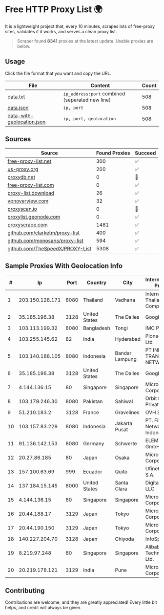 
# Free HTTP Proxy List 🌍

It is a lightweight project that, every 10 minutes, scrapes lots of free-proxy sites, validates if it works, and serves a clean proxy list.


> Scraper found **8341** proxies at the latest update. Usable proxies are below.

## Usage

Click the file format that you want and copy the URL.


|File|Content|Count|
|----|-------|-----|
|[data.txt](https://raw.githubusercontent.com/themiralay/Proxy-List-World/master/data.txt)|`ip_address:port` combined (seperated new line)|508|
|[data.json](https://raw.githubusercontent.com/themiralay/Proxy-List-World/master/data.json)|`ip, port`|508|
|[data-with-geolocation.json](https://raw.githubusercontent.com/themiralay/Proxy-List-World/master/data-with-geolocation.json)|`ip, port, geolocation`|508|

## Sources

|Source|Found Proxies|Succeed|
|------|-------------|-------|
|[free-proxy-list.net](https://free-proxy-list.net)|300|✅|
|[us-proxy.org](https://www.us-proxy.org)|200|✅|
|[proxydb.net](http://proxydb.net)|0|🚫|
|[free-proxy-list.com](https://free-proxy-list.com/?page=&port=&type%5B%5D=http&type%5B%5D=https&up_time=0&search=Search)|0|✅|
|[proxy-list.download](https://www.proxy-list.download/HTTP)|26|✅|
|[vpnoverview.com](https://vpnoverview.com/privacy/anonymous-browsing/free-proxy-servers)|32|✅|
|[proxyscan.io](https://www.proxyscan.io)|0|🚫|
|[proxylist.geonode.com](https://proxylist.geonode.com/api/proxy-list?limit=300&page=1&sort_by=lastChecked&sort_type=desc&protocols=http,https)|0|✅|
|[proxyscrape.com](https://api.proxyscrape.com/v2/?request=displayproxies&protocol=http&timeout=10000&country=all&ssl=all&anonymity=all)|1481|✅|
|[github.com/clarketm/proxy-list](https://raw.githubusercontent.com/clarketm/proxy-list/master/proxy-list-raw.txt)|400|✅|
|[github.com/monosans/proxy-list](https://raw.githubusercontent.com/monosans/proxy-list/main/proxies/http.txt)|594|✅|
|[github.com/TheSpeedX/PROXY-List](https://raw.githubusercontent.com/TheSpeedX/PROXY-List/master/http.txt)|5308|✅|


## Sample Proxies With Geolocation Info

|#|Ip|Port|Country|City|Internet Service Provider|
|-|--|----|-------|----|-------------------------|
|1|203.150.128.171|8080|Thailand|Vadhana|Internet Thailand Company Ltd|
|2|35.185.196.38|3128|United States|The Dalles|Google LLC|
|3|103.113.199.32|8080|Bangladesh|Tongi|IMC Plus|
|4|103.255.145.62|82|India|Hyderabad|Pioneer Elabs Ltd|
|5|103.140.188.105|8080|Indonesia|Bandar Lampung|PT INDONESIA TRANS NETWORK|
|6|35.185.196.38|3128|United States|The Dalles|Google LLC|
|7|4.144.136.15|80|Singapore|Singapore|Microsoft Corporation|
|8|103.179.246.30|8080|Pakistan|Sahiwal|Orbit Networks Private Limited|
|9|51.210.183.2|3128|France|Gravelines|OVH SAS|
|10|103.157.83.229|8080|Indonesia|Jakarta Pusat|PT. Fiber Networks Indonesia|
|11|91.136.142.153|8080|Germany|Schwerte|ELEMENTMEDIA GmbH|
|12|20.27.86.185|80|Japan|Osaka|Microsoft Corporation|
|13|157.100.63.69|999|Ecuador|Quito|Ufinet Panama S.A.|
|14|137.184.15.145|8000|United States|Santa Clara|DigitalOcean, LLC|
|15|4.144.136.15|80|Singapore|Singapore|Microsoft Corporation|
|16|20.44.188.17|3129|Japan|Tokyo|Microsoft Corporation|
|17|20.44.190.150|3129|Japan|Tokyo|Microsoft Corporation|
|18|140.227.204.70|3128|Japan|Chiyoda|InfoSphere|
|19|8.219.97.248|80|Singapore|Singapore|Alibaba (US) Technology Co., Ltd.|
|20|20.219.178.121|3129|India|Pune|Microsoft Corporation|



## Contributing

Contributions are welcome, and they are greatly appreciated! Every
little bit helps, and credit will always be given.

